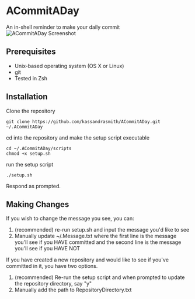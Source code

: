 ACommitADay
====================
An in-shell reminder to make your daily commit
![ACommitADay Screenshot](https://raw.githubusercontent.com/kassandrasmith/ACommitADay/master/meta/Screenshot.png)


Prerequisites
---------------------

* Unix-based operating system (OS X or Linux)
* git
* Tested in Zsh

Installation
---------------------

Clone the repository

    git clone https://github.com/kassandrasmith/ACommitADay.git ~/.ACommitADay

cd into the repository and make the setup script executable 

    cd ~/.ACommitADay/scripts
    chmod +x setup.sh

run the setup script

    ./setup.sh
    
Respond as prompted.


Making Changes
---------------------
If you wish to change the message you see, you can:

1. (recommended) re-run setup.sh and input the message you'd like to see
2. Manually update ~/.Message.txt where the first line is the message you'll see if you HAVE committed and the second line is the message you'll see if you HAVE NOT


If you have created a new repository and would like to see if you've committed in it, you have two options.

1. (recommended) Re-run the setup script and when prompted to update the repository directory, say "y"
2. Manually add the path to RepositoryDirectory.txt
